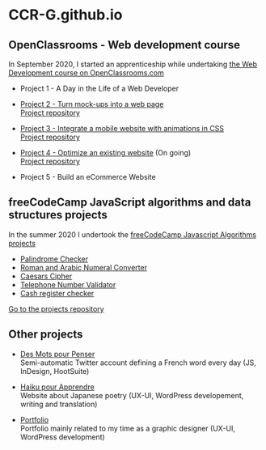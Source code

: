 # CCR-G.github.io

## OpenClassrooms - Web development course

In September 2020, I started an apprenticeship while undertaking [the Web Development course on OpenClassrooms.com](https://openclassrooms.com/fr/paths)

- Project 1 - A Day in the Life of a Web Developer

- [Project 2 - Turn mock-ups into a web page](https://ccr-g.github.io/OC_2-Turn_mock-ups_into_a_web_page/) <br>
[Project repository](https://github.com/CCR-G/OC_2-Turn_mock-ups_into_a_web_page)
  
- [Project 3 - Integrate a mobile website with animations in CSS](https://ccr-g.github.io/OC_3-Integrate_a_mobile_website_with_animations_in_CSS/) <br>
[Project repository](https://github.com/CCR-G/OC_3-Integrate_a_mobile_website_with_animations_in_CSS)
  
- [Project 4 - Optimize an existing website](https://ccr-g.github.io/4_15112020/Fixed%20website/index.html) (On going) <br>
[Project repository](https://github.com/CCR-G/4_15112020)

- Project 5 - Build an eCommerce Website


## freeCodeCamp JavaScript algorithms and data structures projects

In the summer 2020 I undertook the [freeCodeCamp Javascript Algorithms projects](https://www.freecodecamp.org/learn/javascript-algorithms-and-data-structures/javascript-algorithms-and-data-structures-projects/)

- [Palindrome Checker](https://ccr-g.github.io/FCC-JS_and_DS/palindrome/palindrome.html)
- [Roman and Arabic Numeral Converter](https://ccr-g.github.io/FCC-JS_and_DS/roman-arabic-numeral-converter/roman-arabic-numeral-converter.html)
- [Caesars Cipher](https://ccr-g.github.io/FCC-JS_and_DS/caesars-cipher/rot13-cipher.html)
- [Telephone Number Validator](https://ccr-g.github.io/FCC-JS_and_DS/telephone-number-validator/telephone-number-validator.html)
- [Cash register checker](https://ccr-g.github.io/FCC-JS_and_DS/cash-register/cash-checker.html)

[Go to the projects repository](https://github.com/CCR-G/FCC-JS_and_DS)


## Other projects

- [Des Mots pour Penser](https://twitter.com/MotsPourPenser) <br>
Semi-automatic Twitter account defining a French word every day (JS, InDesign, HootSuite)

- [Haiku pour Apprendre](https://haiku-pour-apprendre.fr/) <br>
Website about Japanese poetry (UX-UI, WordPress developement, writing and translation)

- [Portfolio](https://www.camillecroquet.fr) <br>
Portfolio mainly related to my time as a graphic designer (UX-UI, WordPress development)
